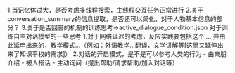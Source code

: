 #

1.当记忆体过大，是否考虑多线程搜索，主线程交互任务正常进行
2.关于conversation_summary的信息提取，是否还可以简化，对于人物基本信息的部分？
3.关于是否回答的机制的训练思考→active_dialogue_condition.json
    对于训练自主对话模型的一些思考
        1.对于网络延迟的考虑，反应实践要包括这个
        ...
        并由此延申出来的，教学模式...（例如：外语教学...翻译，文学讲解等[这里又延伸出来了知识平权的需求]）
        2.对话的开启模式，是不是可以参考人类的行为
            - 由亲朋介绍
            - 被人搭话
            - 主动询问（提出帮助/请求帮助/加入对话等）